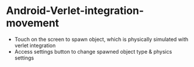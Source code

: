 # Android-Verlet-integration-movement
- Touch on the screen to spawn object, which is physically simulated with verlet integration
- Access settings button to change spawned object type & physics settings
